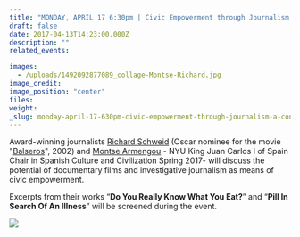 ```yaml
---
title: "MONDAY, APRIL 17 6:30pm | Civic Empowerment through Journalism - A conversation with Montse Armengou & Richard Schweid"
draft: false
date: 2017-04-13T14:23:00.000Z
description: ""
related_events:

images:
  - /uploads/1492092877089_collage-Montse-Richard.jpg
image_credit:
image_position: "center"
files:
weight:
_slug: monday-april-17-630pm-civic-empowerment-through-journalism-a-conversation-with-montse-armengou-richard-schweid
---
```


Award-winning journalists [Richard Schweid](http://www.richardschweid.com/) (Oscar nominee for the movie "[Balseros](http://www.imdb.com/title/tt0321376/)", 2002) and [Montse Armengou](http://www.kjcc.org/in-residence/montserrat-armengou/) - NYU King Juan Carlos I of Spain Chair in Spanish Culture and Civilization Spring 2017- will discuss the potential of documentary films and investigative journalism as means of civic empowerment.

Excerpts from their works “**Do You Really Know What You Eat?**” and “**Pill In Search Of An Illness**” will be screened during the event.

![](/uploads/1490980723376_Second-Lecture-MOntse-Armengou-Richard-Schweib.jpg)

